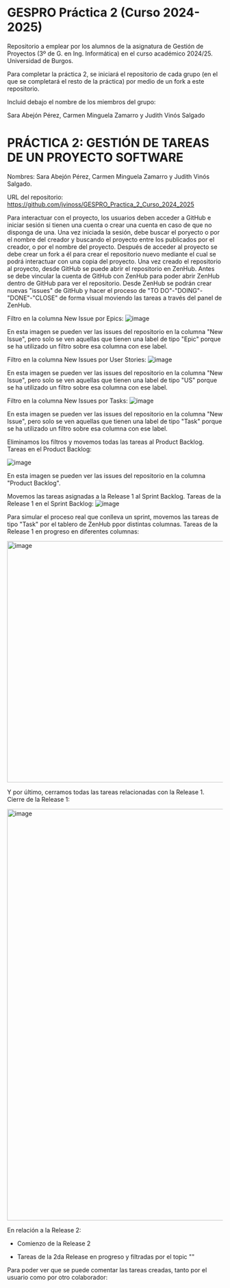# GESPRO Práctica 2 (Curso 2024-2025)
Repositorio a emplear por los alumnos de la asignatura de Gestión de Proyectos (3º de G. en Ing. Informática) en el curso académico 2024/25. Universidad de Burgos.

Para completar la práctica 2, se iniciará el repositorio de cada grupo (en el que se completará el resto de la práctica) por medio de un fork a este repositorio.

Incluid debajo el nombre de los miembros del grupo:

Sara Abejón Pérez, Carmen Minguela Zamarro y Judith Vinós Salgado

# PRÁCTICA 2: GESTIÓN DE TAREAS DE UN PROYECTO SOFTWARE

Nombres: Sara Abejón Pérez, Carmen Minguela Zamarro y Judith Vinós Salgado.

URL del repositorio: https://github.com/jvinoss/GESPRO_Practica_2_Curso_2024_2025

Para interactuar con el proyecto, los usuarios deben acceder a GitHub e iniciar sesión si tienen una cuenta o crear una cuenta en caso de que no disponga de una. Una vez iniciada la sesión, debe buscar el poryecto o por el nombre del creador y buscando el proyecto entre los publicados por el creador, o por el nombre del proyecto. Después de acceder al proyecto se debe crear un fork a él para crear el repositorio nuevo mediante el cual se podrá interactuar con una copia del proyecto.
Una vez creado el repositorio al proyecto, desde GitHub se puede abrir el repositorio en ZenHub. Antes se debe vincular la cuenta de GitHub con ZenHub para poder abrir ZenHub dentro de GitHub para ver el repositorio. Desde ZenHub se podrán crear nuevas "issues" de GitHub y hacer el proceso de "TO DO"-"DOING"-"DONE"-"CLOSE" de forma visual moviendo las tareas a través del panel de ZenHub.

Filtro en la columna New Issue por Epics:
![image](https://github.com/user-attachments/assets/ee9aa951-7e9f-4d93-858e-f590616d9ede)

En esta imagen se pueden ver las issues del repositorio en la columna "New Issue", pero solo se ven aquellas que tienen una label de tipo "Epic" porque se ha utilizado un filtro sobre esa columna con ese label.

Filtro en la columna New Issues por User Stories:
![image](https://github.com/user-attachments/assets/e91a435f-956f-4857-8b80-4f87bdd263ed)

En esta imagen se pueden ver las issues del repositorio en la columna "New Issue", pero solo se ven aquellas que tienen una label de tipo "US" porque se ha utilizado un filtro sobre esa columna con ese label.

Filtro en la columna New Issues por Tasks:
![image](https://github.com/user-attachments/assets/a082eb34-0042-4ef0-abd2-a16de779d2a4)

En esta imagen se pueden ver las issues del repositorio en la columna "New Issue", pero solo se ven aquellas que tienen una label de tipo "Task" porque se ha utilizado un filtro sobre esa columna con ese label.

Eliminamos los filtros y movemos todas las tareas al Product Backlog.
Tareas en el Product Backlog:

![image](https://github.com/user-attachments/assets/c6819303-59fd-4e5c-91fa-781960c9e6a7)

En esta imagen se pueden ver las issues del repositorio en la columna "Product Backlog".

Movemos las tareas asignadas a la Release 1 al Sprint Backlog.
Tareas de la Release 1 en el Sprint Backlog:
![image](https://github.com/user-attachments/assets/bd5bd767-5443-46e0-a36b-b23a499db029)

Para simular el proceso real que conlleva un sprint, movemos las tareas de tipo "Task" por el tablero de ZenHub ppor distintas columnas.
Tareas de la Release 1 en progreso en diferentes columnas:

<img width="563" alt="image" src="https://github.com/user-attachments/assets/d0946798-ba13-4ebb-afff-a61edc2ccad1">

Y por último, cerramos todas las tareas relacionadas con la Release 1.
Cierre de la Release 1:

<img width="960" alt="image" src="https://github.com/user-attachments/assets/005d2ddd-523d-4e70-b0dc-23e33b5610b1">


En relación a la Release 2:
- Comienzo de la Release 2


- Tareas de la 2da Release en progreso y filtradas por el topic ""


Para poder ver que se puede comentar las tareas creadas, tanto por el usuario como por otro colaborador:


